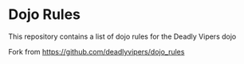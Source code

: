 Dojo Rules
==========

This repository contains a list of dojo rules for the Deadly Vipers dojo

Fork from https://github.com/deadlyvipers/dojo_rules

